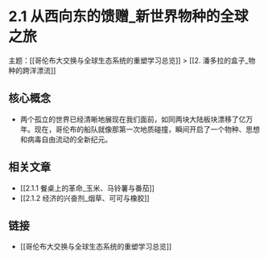 # 2.1 从西向东的馈赠_新世界物种的全球之旅

主题：[[哥伦布大交换与全球生态系统的重塑学习总览]] > [[2. 潘多拉的盒子_物种的跨洋漂流]]

## 核心概念

- 两个孤立的世界已经清晰地展现在我们面前，如同两块大陆板块漂移了亿万年。现在，哥伦布的船队就像那第一次地质碰撞，瞬间开启了一个物种、思想和病毒自由流动的全新纪元。

## 相关文章

- [[2.1.1 餐桌上的革命_玉米、马铃薯与番茄]]
- [[2.1.2 经济的兴奋剂_烟草、可可与橡胶]]

## 链接

- [[哥伦布大交换与全球生态系统的重塑学习总览]]
